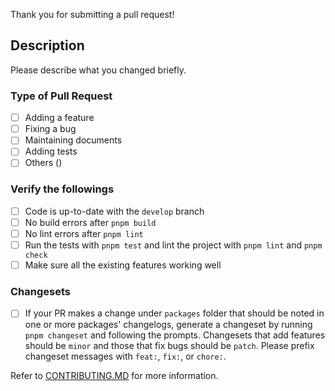 Thank you for submitting a pull request!

## Description

Please describe what you changed briefly.

### Type of Pull Request

<!-- ignore-task-list-start -->

- [ ] Adding a feature
- [ ] Fixing a bug
- [ ] Maintaining documents
- [ ] Adding tests
- [ ] Others ()
<!-- ignore-task-list-end -->

### Verify the followings

<!-- ignore-task-list-start -->

- [ ] Code is up-to-date with the `develop` branch
- [ ] No build errors after `pnpm build`
- [ ] No lint errors after `pnpm lint`
- [ ] Run the tests with `pnpm test` and lint the project with `pnpm lint` and `pnpm check`
- [ ] Make sure all the existing features working well
<!-- ignore-task-list-end -->

### Changesets

- [ ] If your PR makes a change under `packages` folder that should be noted in one or more packages' changelogs, generate a changeset by running `pnpm changeset` and following the prompts. Changesets that add features should be `minor` and those that fix bugs should be `patch`. Please prefix changeset messages with `feat:`, `fix:`, or `chore:`.

Refer to [CONTRIBUTING.MD](https://github.com/UNDP-Data/geohub/blob/develop/CONTRIBUTING.md) for more information.
